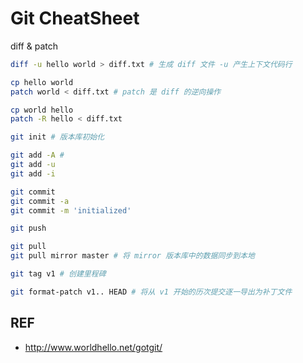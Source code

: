 # Git CheatSheet

diff & patch

```sh
diff -u hello world > diff.txt # 生成 diff 文件 -u 产生上下文代码行

cp hello world
patch world < diff.txt # patch 是 diff 的逆向操作

cp world hello
patch -R hello < diff.txt
```

```sh
git init # 版本库初始化

git add -A # 
git add -u
git add -i

git commit
git commit -a
git commit -m 'initialized'

git push

git pull
git pull mirror master # 将 mirror 版本库中的数据同步到本地

git tag v1 # 创建里程碑

git format-patch v1.. HEAD # 将从 v1 开始的历次提交逐一导出为补丁文件
```

## REF

- http://www.worldhello.net/gotgit/